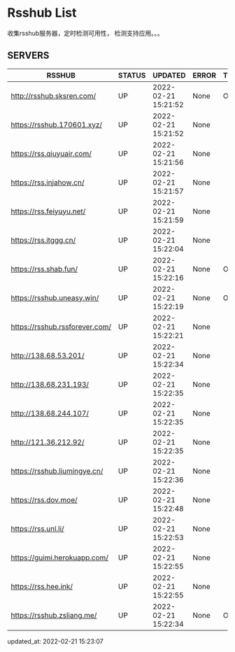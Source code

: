 # Rsshub List

收集rsshub服务器，定时检测可用性， 检测支持应用。。。


## SERVERS

|  RSSHUB   | STATUS  | UPDATED  | ERROR  | TWITTER |  
|  ----  | ----  | ----  | ----  | ---- |  
| http://rsshub.sksren.com/ | UP | 2022-02-21 15:21:52 | None |OK|  
| https://rsshub.170601.xyz/ | UP | 2022-02-21 15:21:52 | None ||  
| https://rss.qiuyuair.com/ | UP | 2022-02-21 15:21:56 | None ||  
| https://rss.injahow.cn/ | UP | 2022-02-21 15:21:57 | None ||  
| https://rss.feiyuyu.net/ | UP | 2022-02-21 15:21:59 | None ||  
| https://rss.itggg.cn/ | UP | 2022-02-21 15:22:04 | None ||  
| https://rss.shab.fun/ | UP | 2022-02-21 15:22:16 | None |OK|  
| https://rsshub.uneasy.win/ | UP | 2022-02-21 15:22:19 | None |OK|  
| https://rsshub.rssforever.com/ | UP | 2022-02-21 15:22:21 | None ||  
| http://138.68.53.201/ | UP | 2022-02-21 15:22:34 | None ||  
| http://138.68.231.193/ | UP | 2022-02-21 15:22:35 | None ||  
| http://138.68.244.107/ | UP | 2022-02-21 15:22:35 | None ||  
| http://121.36.212.92/ | UP | 2022-02-21 15:22:35 | None ||  
| https://rsshub.liumingye.cn/ | UP | 2022-02-21 15:22:36 | None ||  
| https://rss.dov.moe/ | UP | 2022-02-21 15:22:48 | None ||  
| https://rss.unl.li/ | UP | 2022-02-21 15:22:53 | None ||  
| https://guimi.herokuapp.com/ | UP | 2022-02-21 15:22:55 | None ||  
| https://rss.hee.ink/ | UP | 2022-02-21 15:22:55 | None ||  
| https://rsshub.zsliang.me/ | UP | 2022-02-21 15:22:34 | None |OK|  
  

updated_at: 2022-02-21 15:23:07  
